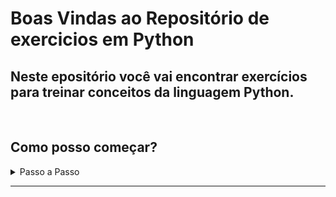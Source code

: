 # Boas Vindas ao Repositório de exercicios em Python

## Neste epositório você vai encontrar exercícios para treinar conceitos da linguagem Python.

<br>

## Como posso começar?
<details>
<summary> Passo a Passo </summary>

1. Tenha o Python instalado em sua máquina.

> Para esses exercícios, você precisará ter instalado o [🐍 Python], [🚚 Pip] e [📚 Venv]

2. Clone este repositório

```bash
git clone 
```

3. Entre na pasta gerada

```bash
cd python-exercises
```

4. Crie o ambiente virtual que será utilizado para instalar as dependências

```bash
python3 -m venv .venv
```

5. Ative o ambiente virtual que foi criado

```bash
source .venv/bin/activate
```

6. Instale os requerimentos deste repositório 

```bash
python3 -m pip install -r dev-requirements.txt
```

7. Execute todos os testes do repositório (note que, enquanto não houver implementação nas funções, os testes falharão!)

```bash
python3 -m pytest
```

8. Execute os testes de um arquivo específico (note que, enquanto não houver implementação nas funções, os testes falharão!)

```bash
python3 -m pytest tests/<caminho/para/o/arquivo/de/teste>
```

9. Execute apenas um teste específico de um arquivo específico (note que, enquanto não houver implementação nas funções, os testes falharão!)

```bash
python3 -m pytest tests/<caminho/para/o/arquivo/de/teste>::<nome_da_função_do_teste>
```

</details>

---
